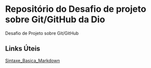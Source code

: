 # Repositório do Desafio de projeto sobre Git/GitHub da Dio
Desafio de Projeto sobre Git/GitHub



## Links Úteis
[Sintaxe_Basica_Markdown](https://www.markdownguide.org/basic-syntax/)
